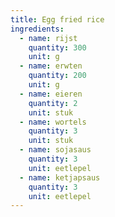 ```yaml
---
title: Egg fried rice
ingredients:
  - name: rijst
    quantity: 300
    unit: g
  - name: erwten
    quantity: 200
    unit: g
  - name: eieren
    quantity: 2
    unit: stuk
  - name: wortels
    quantity: 3
    unit: stuk
  - name: sojasaus
    quantity: 3
    unit: eetlepel
  - name: ketjapsaus
    quantity: 3
    unit: eetlepel
---
```


<Recipe />

